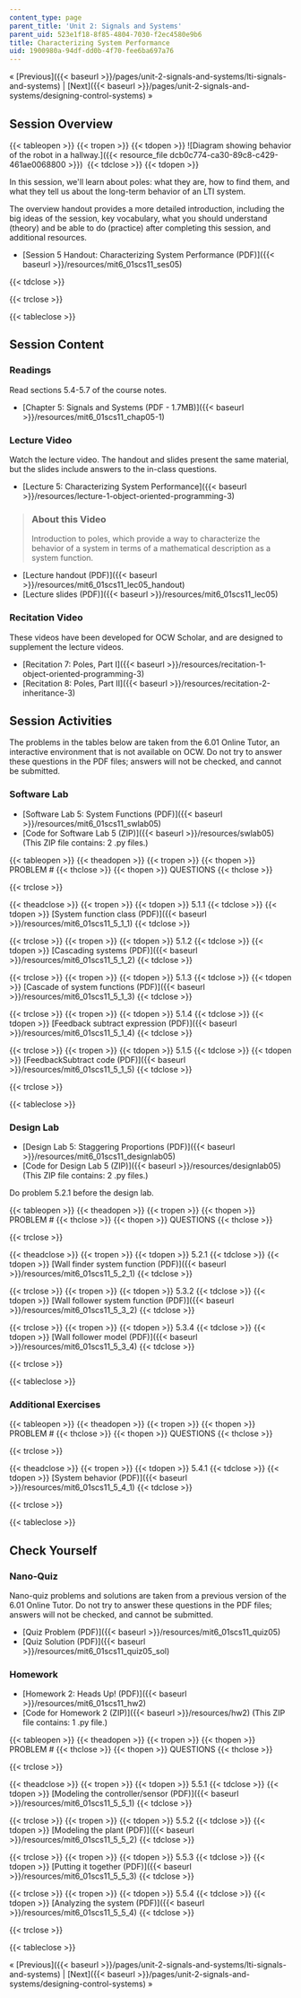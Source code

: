 ```yaml
---
content_type: page
parent_title: 'Unit 2: Signals and Systems'
parent_uid: 523e1f18-8f85-4804-7030-f2ec4580e9b6
title: Characterizing System Performance
uid: 1900980a-94df-dd0b-4f70-fee6ba697a76
---
```


« [Previous]({{< baseurl >}}/pages/unit-2-signals-and-systems/lti-signals-and-systems) | [Next]({{< baseurl >}}/pages/unit-2-signals-and-systems/designing-control-systems) »

Session Overview
----------------

{{< tableopen >}}
{{< tropen >}}
{{< tdopen >}}
![Diagram showing behavior of the robot in a hallway.]({{< resource_file dcb0c774-ca30-89c8-c429-461ae0068800 >}}) 
{{< tdclose >}}
{{< tdopen >}}


In this session, we'll learn about poles: what they are, how to find them, and what they tell us about the long-term behavior of an LTI system.

The overview handout provides a more detailed introduction, including the big ideas of the session, key vocabulary, what you should understand (theory) and be able to do (practice) after completing this session, and additional resources.

*   [Session 5 Handout: Characterizing System Performance (PDF)]({{< baseurl >}}/resources/mit6_01scs11_ses05)


{{< tdclose >}}

{{< trclose >}}

{{< tableclose >}}

Session Content
---------------

### Readings

Read sections 5.4-5.7 of the course notes.

*   [Chapter 5: Signals and Systems (PDF - 1.7MB)]({{< baseurl >}}/resources/mit6_01scs11_chap05-1)

### Lecture Video

Watch the lecture video. The handout and slides present the same material, but the slides include answers to the in-class questions.

*   [Lecture 5: Characterizing System Performance]({{< baseurl >}}/resources/lecture-1-object-oriented-programming-3)

> ### About this Video
> 
> Introduction to poles, which provide a way to characterize the behavior of a system in terms of a mathematical description as a system function.

*   [Lecture handout (PDF)]({{< baseurl >}}/resources/mit6_01scs11_lec05_handout)
*   [Lecture slides (PDF)]({{< baseurl >}}/resources/mit6_01scs11_lec05)

### Recitation Video

These videos have been developed for OCW Scholar, and are designed to supplement the lecture videos.

*   [Recitation 7: Poles, Part I]({{< baseurl >}}/resources/recitation-1-object-oriented-programming-3)
*   [Recitation 8: Poles, Part II]({{< baseurl >}}/resources/recitation-2-inheritance-3)

Session Activities
------------------

The problems in the tables below are taken from the 6.01 Online Tutor, an interactive environment that is not available on OCW. Do not try to answer these questions in the PDF files; answers will not be checked, and cannot be submitted.

### Software Lab

*   [Software Lab 5: System Functions (PDF)]({{< baseurl >}}/resources/mit6_01scs11_swlab05)
*   [Code for Software Lab 5 (ZIP)]({{< baseurl >}}/resources/swlab05) (This ZIP file contains: 2 .py files.)

{{< tableopen >}}
{{< theadopen >}}
{{< tropen >}}
{{< thopen >}}
PROBLEM #
{{< thclose >}}
{{< thopen >}}
QUESTIONS
{{< thclose >}}

{{< trclose >}}

{{< theadclose >}}
{{< tropen >}}
{{< tdopen >}}
5.1.1
{{< tdclose >}}
{{< tdopen >}}
[System function class (PDF)]({{< baseurl >}}/resources/mit6_01scs11_5_1_1)
{{< tdclose >}}

{{< trclose >}}
{{< tropen >}}
{{< tdopen >}}
5.1.2
{{< tdclose >}}
{{< tdopen >}}
[Cascading systems (PDF)]({{< baseurl >}}/resources/mit6_01scs11_5_1_2)
{{< tdclose >}}

{{< trclose >}}
{{< tropen >}}
{{< tdopen >}}
5.1.3
{{< tdclose >}}
{{< tdopen >}}
[Cascade of system functions (PDF)]({{< baseurl >}}/resources/mit6_01scs11_5_1_3)
{{< tdclose >}}

{{< trclose >}}
{{< tropen >}}
{{< tdopen >}}
5.1.4
{{< tdclose >}}
{{< tdopen >}}
[Feedback subtract expression (PDF)]({{< baseurl >}}/resources/mit6_01scs11_5_1_4)
{{< tdclose >}}

{{< trclose >}}
{{< tropen >}}
{{< tdopen >}}
5.1.5
{{< tdclose >}}
{{< tdopen >}}
[FeedbackSubtract code (PDF)]({{< baseurl >}}/resources/mit6_01scs11_5_1_5)
{{< tdclose >}}

{{< trclose >}}

{{< tableclose >}}

### Design Lab

*   [Design Lab 5: Staggering Proportions (PDF)]({{< baseurl >}}/resources/mit6_01scs11_designlab05)
*   [Code for Design Lab 5 (ZIP)]({{< baseurl >}}/resources/designlab05) (This ZIP file contains: 2 .py files.)

Do problem 5.2.1 before the design lab.

{{< tableopen >}}
{{< theadopen >}}
{{< tropen >}}
{{< thopen >}}
PROBLEM #
{{< thclose >}}
{{< thopen >}}
QUESTIONS
{{< thclose >}}

{{< trclose >}}

{{< theadclose >}}
{{< tropen >}}
{{< tdopen >}}
5.2.1
{{< tdclose >}}
{{< tdopen >}}
[Wall finder system function (PDF)]({{< baseurl >}}/resources/mit6_01scs11_5_2_1)
{{< tdclose >}}

{{< trclose >}}
{{< tropen >}}
{{< tdopen >}}
5.3.2
{{< tdclose >}}
{{< tdopen >}}
[Wall follower system function (PDF)]({{< baseurl >}}/resources/mit6_01scs11_5_3_2)
{{< tdclose >}}

{{< trclose >}}
{{< tropen >}}
{{< tdopen >}}
5.3.4
{{< tdclose >}}
{{< tdopen >}}
[Wall follower model (PDF)]({{< baseurl >}}/resources/mit6_01scs11_5_3_4)
{{< tdclose >}}

{{< trclose >}}

{{< tableclose >}}

### Additional Exercises

{{< tableopen >}}
{{< theadopen >}}
{{< tropen >}}
{{< thopen >}}
PROBLEM #
{{< thclose >}}
{{< thopen >}}
QUESTIONS
{{< thclose >}}

{{< trclose >}}

{{< theadclose >}}
{{< tropen >}}
{{< tdopen >}}
5.4.1
{{< tdclose >}}
{{< tdopen >}}
[System behavior (PDF)]({{< baseurl >}}/resources/mit6_01scs11_5_4_1)
{{< tdclose >}}

{{< trclose >}}

{{< tableclose >}}

Check Yourself
--------------

### Nano-Quiz

Nano-quiz problems and solutions are taken from a previous version of the 6.01 Online Tutor. Do not try to answer these questions in the PDF files; answers will not be checked, and cannot be submitted.

*   [Quiz Problem (PDF)]({{< baseurl >}}/resources/mit6_01scs11_quiz05)
*   [Quiz Solution (PDF)]({{< baseurl >}}/resources/mit6_01scs11_quiz05_sol)

### Homework

*   [Homework 2: Heads Up! (PDF)]({{< baseurl >}}/resources/mit6_01scs11_hw2)
*   [Code for Homework 2 (ZIP)]({{< baseurl >}}/resources/hw2) (This ZIP file contains: 1 .py file.)

{{< tableopen >}}
{{< theadopen >}}
{{< tropen >}}
{{< thopen >}}
PROBLEM #
{{< thclose >}}
{{< thopen >}}
QUESTIONS
{{< thclose >}}

{{< trclose >}}

{{< theadclose >}}
{{< tropen >}}
{{< tdopen >}}
5.5.1
{{< tdclose >}}
{{< tdopen >}}
[Modeling the controller/sensor (PDF)]({{< baseurl >}}/resources/mit6_01scs11_5_5_1)
{{< tdclose >}}

{{< trclose >}}
{{< tropen >}}
{{< tdopen >}}
5.5.2
{{< tdclose >}}
{{< tdopen >}}
[Modeling the plant (PDF)]({{< baseurl >}}/resources/mit6_01scs11_5_5_2)
{{< tdclose >}}

{{< trclose >}}
{{< tropen >}}
{{< tdopen >}}
5.5.3
{{< tdclose >}}
{{< tdopen >}}
[Putting it together (PDF)]({{< baseurl >}}/resources/mit6_01scs11_5_5_3)
{{< tdclose >}}

{{< trclose >}}
{{< tropen >}}
{{< tdopen >}}
5.5.4
{{< tdclose >}}
{{< tdopen >}}
[Analyzing the system (PDF)]({{< baseurl >}}/resources/mit6_01scs11_5_5_4)
{{< tdclose >}}

{{< trclose >}}

{{< tableclose >}}

« [Previous]({{< baseurl >}}/pages/unit-2-signals-and-systems/lti-signals-and-systems) | [Next]({{< baseurl >}}/pages/unit-2-signals-and-systems/designing-control-systems) »